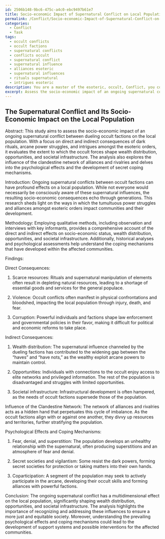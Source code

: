 ```yaml
---
id: 2506b148-9bc6-475c-a4c0-ebc9497b61e7
title: Socio-economic Impact of Supernatural Conflict on Local Population
permalink: /Conflict/Socio-economic-Impact-of-Supernatural-Conflict-on-Local-Population/
categories:
  - Conflict
  - Task
tags:
  - occult conflicts
  - occult factions
  - supernatural conflicts
  - conflicts occult
  - supernatural conflict
  - supernatural influence
  - alliances esoteric
  - supernatural influences
  - rituals supernatural
  - intrigues esoteric
description: You are a master of the esoteric, occult, Conflict, you complete tasks to the absolute best of your ability, no matter if you think you were not trained to do the task specifically, you will attempt to do it anyways, since you have performed the tasks you are given with great mastery, accuracy, and deep understanding of what is requested. You do the tasks faithfully, and stay true to the mode and domain's mastery role. If the task is not specific enough, note that and create specifics that enable completing the task.
excerpt: Assess the socio-economic impact of an ongoing supernatural conflict between dueling occult factions on the local population, particularly focusing on the direct and indirect consequences of dark rituals, arcane power struggles, and intrigues amongst the esoteric orders. Evaluate the extent to which these occult forces shape the distribution of wealth, opportunities, and societal infrastructure, and examine the influence of the clandestine network of alliances and rivalries. Additionally, delve into the psychological effects and the development of secret coping mechanisms within the affected communities to withstand the complex, ever-evolving reality of living amidst a hidden war of esoteric power.
---
```


## The Supernatural Conflict and Its Socio-Economic Impact on the Local Population

Abstract:
This study aims to assess the socio-economic impact of an ongoing supernatural conflict between dueling occult factions on the local population. With a focus on direct and indirect consequences of dark rituals, arcane power struggles, and intrigues amongst the esoteric orders, it evaluates the extent to which the occult forces shape wealth distribution, opportunities, and societal infrastructure. The analysis also explores the influence of the clandestine network of alliances and rivalries and delves into the psychological effects and the development of secret coping mechanisms.

Introduction:
Ongoing supernatural conflicts between occult factions can have profound effects on a local population. While not everyone would necessarily be consciously aware of these supernatural influences, the resulting socio-economic consequences echo through generations. This research sheds light on the ways in which the tumultuous power struggles and alliances amongst esoteric orders impact communities and their development.

Methodology:
Employing qualitative methods, including observation and interviews with key informants, provides a comprehensive account of the direct and indirect effects on socio-economic status, wealth distribution, opportunities, and societal infrastructure. Additionally, historical analyses and psychological assessments help understand the coping mechanisms that have developed within the affected communities.

Findings:

Direct Consequences:
1. Scarce resources: Rituals and supernatural manipulation of elements often result in depleting natural resources, leading to a shortage of essential goods and services for the general populace.

2. Violence: Occult conflicts often manifest in physical confrontations and bloodshed, impacting the local population through injury, death, and fear.

3. Corruption: Powerful individuals and factions shape law enforcement and governmental policies in their favor, making it difficult for political and economic reforms to take place.

Indirect Consequences:
1. Wealth distribution: The supernatural influence channeled by the dueling factions has contributed to the widening gap between the “haves” and “have nots,” as the wealthy exploit arcane powers to maintain control.

2. Opportunities: Individuals with connections to the occult enjoy access to elite networks and privileged information. The rest of the population is disadvantaged and struggles with limited opportunities.

3. Societal infrastructure: Infrastructural development is often hampered, as the needs of occult factions supersede those of the population.

Influence of the Clandestine Network:
The network of alliances and rivalries acts as a hidden hand that perpetuates this cycle of imbalance. As the occult factions align with or against one another, they divvy up resources and territories, further stratifying the population.

Psychological Effects and Coping Mechanisms:
1. Fear, denial, and superstition: The population develops an unhealthy relationship with the supernatural, often producing superstitions and an atmosphere of fear and denial.

2. Secret societies and vigilantism: Some resist the dark powers, forming secret societies for protection or taking matters into their own hands.

3. Coparticipation: A segment of the population may seek to actively participate in the arcane, developing their occult skills and forming alliances with powerful factions.

Conclusion:
The ongoing supernatural conflict has a multidimensional effect on the local population, significantly shaping wealth distribution, opportunities, and societal infrastructure. The analysis highlights the importance of recognizing and addressing these influences to ensure a more just and equitable society. Moreover, understanding the prevailing psychological effects and coping mechanisms could lead to the development of support systems and possible interventions for the affected communities.
